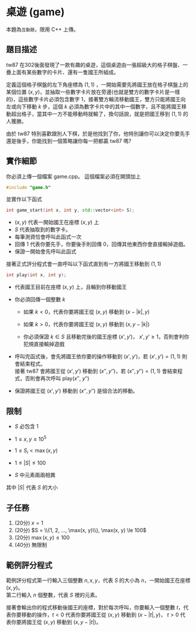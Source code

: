 # 桌遊 (game)

本題為`互動題`，限用 C++ 上傳。
## 題目描述
tw87 在302後面發現了一款有趣的桌遊，這個桌遊由一張超級大的格子棋盤、一疊上面有某些數字的卡片、還有一隻國王所組成。

定義這個格子棋盤的左下角座標為 $(1, 1)$ ，一開始需要先將國王放在格子棋盤上的某個位置 $(x, y)$，並抽取一些數字卡片放在旁邊(也就是雙方的數字卡片是一樣的)，這些數字卡片必須包含數字 $1$，接著雙方輪流移動國王，雙方只能將國王向左或向下移動 $k$ 步，這個 $k$ 必須為數字卡片中的其中一個數字，且不能將國王移動超出格子，當其中一方不能移動時就輸了，換句話說，就是把國王移到 $(1, 1)$ 的人獲勝。

由於 tw87 特別喜歡跟別人下棋，於是他找到了你，他特別讓你可以決定你要先手還是後手，你能找到一個策略讓你每一把都贏 tw87 嗎?


## 實作細節
你必須上傳一個檔案 game.cpp。
這個檔案必須在開頭加上 

```cpp
#include "game.h"
```

並實作以下函式

```cpp
int game_start(int x, int y, std::vector<int> S);
```
*  $(x, y)$ 代表一開始國王在座標 $(x, y)$ 上
* $S$ 代表抽取到的數字卡。
* 每筆測資恰會呼叫此函式一次
* 回傳 $1$ 代表你要先手，你要後手則回傳 $0$，回傳其他東西你會直接輸掉遊戲。
* 保證一開始會先呼叫此函式

<div style="page-break-after: always"></div>


接著正式評分程式會一直呼叫以下函式直到有一方將國王移動到 $(1, 1)$
```cpp
int play(int x, int y);
```
* 代表國王目前在座標 $(x, y)$ 上，且輪到你移動國王

* 你必須回傳一個整數 $k$
    * 如果 $k < 0$，代表你要將國王從 $(x, y)$ 移動到 $(x - |k|, y)$

    * 如果 $k > 0$，代表你要將國王從 $(x, y)$ 移動到 $(x, y - |k|)$

    * 你必須保證 $k \in S$ 且移動完後的國王座標 $(x', y')$， $x', y' \ge 1$，否則會判你犯規直接輸掉遊戲
* 呼叫完函式後，會先將國王依你要的操作移動到 $(x', y')$，若 $(x', y') = (1, 1)$ 則會結束程式。  
接著 tw87 會將國王從 $(x', y')$ 移動到 $(x'', y'')$，若 $(x'', y'') = (1, 1)$ 會結束程式，否則會再次呼叫 play($x''$, $y''$)
* 保證將國王從 $(x', y')$ 移動到 $(x'', y'')$ 是個合法的移動。

## 限制
* $S$ 必包含 $1$

* $1 \le x, y \le 10^5$

* $1 \le S_i < \max(x, y)$

* $1 \le |S| \le 100$

* $S$ 中元素兩兩相異

其中 $|S|$ 代表 $S$ 的大小

## 子任務
1. (20分) $x = 1$
2. (20分) $S = \\{1, 2, ..., \max(x, y)\\}, \max(x, y) \le 100$
2. (20分) $\max(x, y) \le 100$
3. (40分) 無限制

## 範例評分程式
範例評分程式第一行輸入三個整數 $n, x, y$，代表 $S$ 的大小為 $n$，一開始國王在座標 $(x, y)$。  
第二行輸入 $n$ 個整數，代表 $S$ 裡的元素。

接著會輸出你的程式移動後國王的座標，對於每次呼叫，你要輸入一個整數 $t$，代表你要移動的操作，$t < 0$ 代表你要將國王從 $(x, y)$ 移動到 $(x - |t|, y)$， $t > 0$ 代表你要將國王從 $(x, y)$ 移動到 $(x, y - |t|)$。